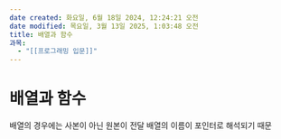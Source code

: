 ```yaml
---
date created: 화요일, 6월 18일 2024, 12:24:21 오전
date modified: 목요일, 3월 13일 2025, 1:03:48 오전
title: 배열과 함수
과목:
  - "[[프로그래밍 입문]]"
---
```


# 배열과 함수

배열의 경우에는 사본이 아닌 원본이 전달
배열의 이름이 포인터로 해석되기 때문
